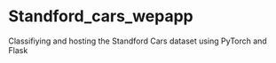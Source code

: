 # Standford_cars_wepapp
Classifiying and hosting the Standford Cars dataset using PyTorch and Flask
